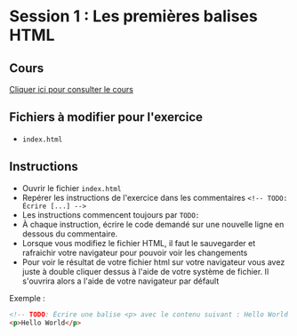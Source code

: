 # Session 1 : Les premières balises HTML

## Cours

[Cliquer ici pour consulter le cours](https://docs.google.com/presentation/d/15OJvajwRQVKBXvNLWW3k1xQ6hRV5aQxlAccnKWNGC8s)

## Fichiers à modifier pour l'exercice

- `index.html`

## Instructions

- Ouvrir le fichier `index.html`
- Repérer les instructions de l'exercice dans les commentaires `<!-- TODO: Écrire [...] -->`
- Les instructions commencent toujours par `TODO:`
- À chaque instruction, écrire le code demandé sur une nouvelle ligne en dessous du commentaire.
- Lorsque vous modifiez le fichier HTML, il faut le sauvegarder et rafraichir votre navigateur pour pouvoir voir les changements
- Pour voir le résultat de votre fichier html sur votre navigateur vous avez juste à double cliquer dessus à l'aide de votre système de fichier. Il s'ouvrira alors a l'aide de votre navigateur par défault


Exemple :

```html
<!-- TODO: Écrire une balise <p> avec le contenu suivant : Hello World -->
<p>Hello World</p>
```
